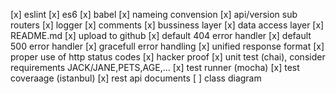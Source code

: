 [x] eslint
[x] es6
[x] babel
[x] nameing convension
[x] api/version sub routers
[x] logger
[x] comments
[x] bussiness layer
[x] data access layer
[x] README.md
[x] upload to github
[x] default 404 error handler
[x] default 500 error handler
[x] gracefull error handling
[x] unified response format
[x] proper use of http status codes
[x] hacker proof
[x] unit test (chai), consider requirements JACK/JANE,PETS,AGE,...
[x] test runner (mocha)
[x] test coveraage (istanbul)
[x] rest api documents
[ ] class diagram